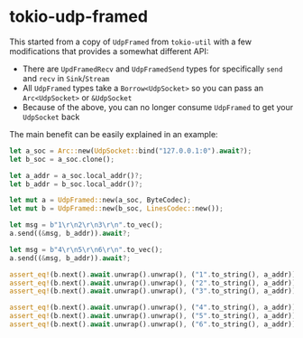 # tokio-udp-framed

This started from a copy of `UdpFramed` from `tokio-util` with a few modifications that provides a somewhat different API:

- There are `UpdFramedRecv` and `UdpFramedSend` types for specifically `send` and `recv` in `Sink`/`Stream`
- All `UdpFramed` types take a `Borrow<UdpSocket>` so you can pass an `Arc<UdpSocket>` or `&UdpSocket`
- Because of the above, you can no longer consume `UdpFramed` to get your `UdpSocket` back

The main benefit can be easily explained in an example:

```rust
let a_soc = Arc::new(UdpSocket::bind("127.0.0.1:0").await?);
let b_soc = a_soc.clone();

let a_addr = a_soc.local_addr()?;
let b_addr = b_soc.local_addr()?;

let mut a = UdpFramed::new(a_soc, ByteCodec);
let mut b = UdpFramed::new(b_soc, LinesCodec::new());

let msg = b"1\r\n2\r\n3\r\n".to_vec();
a.send((&msg, b_addr)).await?;

let msg = b"4\r\n5\r\n6\r\n".to_vec();
a.send((&msg, b_addr)).await?;

assert_eq!(b.next().await.unwrap().unwrap(), ("1".to_string(), a_addr));
assert_eq!(b.next().await.unwrap().unwrap(), ("2".to_string(), a_addr));
assert_eq!(b.next().await.unwrap().unwrap(), ("3".to_string(), a_addr));

assert_eq!(b.next().await.unwrap().unwrap(), ("4".to_string(), a_addr));
assert_eq!(b.next().await.unwrap().unwrap(), ("5".to_string(), a_addr));
assert_eq!(b.next().await.unwrap().unwrap(), ("6".to_string(), a_addr));
```
